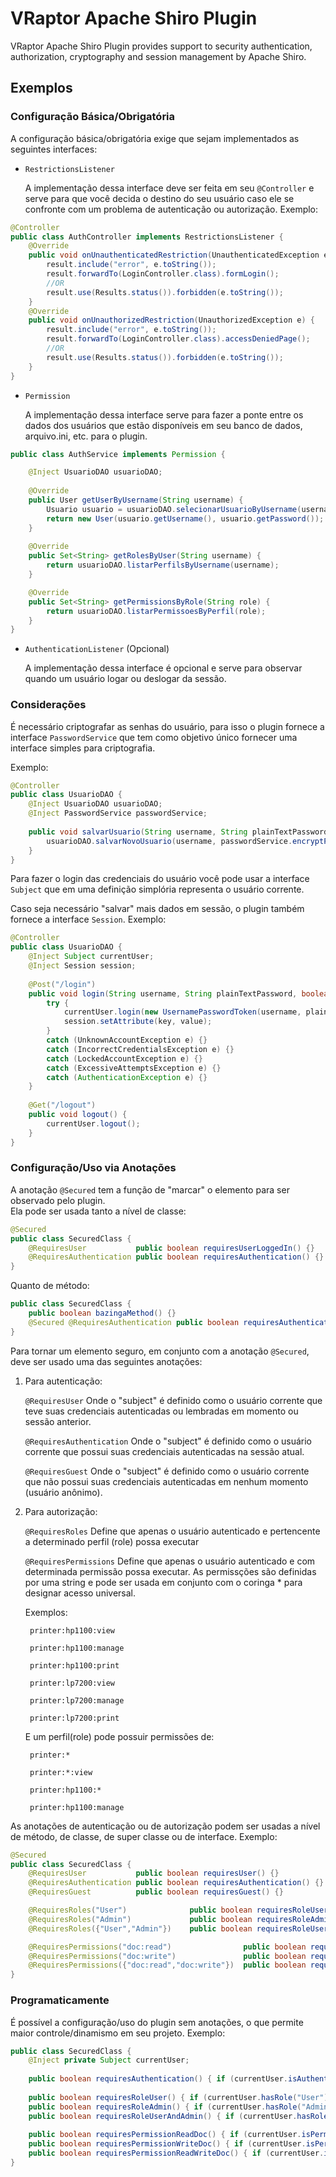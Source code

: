 # VRaptor Apache Shiro Plugin

VRaptor Apache Shiro Plugin provides support to security authentication, authorization, cryptography and session management by Apache Shiro.

## Exemplos

### Configuração Básica/Obrigatória

A configuração básica/obrigatória exige que sejam implementados as seguintes interfaces:

* <code>RestrictionsListener</code>

	A implementação dessa interface deve ser feita em seu <code>@Controller</code> e serve para que você decida o destino do seu usuário caso ele se confronte com um problema de autenticação ou autorização. Exemplo:

```java
@Controller
public class AuthController implements RestrictionsListener {
	@Override
	public void onUnauthenticatedRestriction(UnauthenticatedException e) {
		result.include("error", e.toString());
		result.forwardTo(LoginController.class).formLogin();
		//OR
		result.use(Results.status()).forbidden(e.toString());		
	}
	@Override
	public void onUnauthorizedRestriction(UnauthorizedException e) {
		result.include("error", e.toString());
		result.forwardTo(LoginController.class).accessDeniedPage();
		//OR
		result.use(Results.status()).forbidden(e.toString());		
	}
}
```
    
* <code>Permission</code>

	A implementação dessa interface serve para fazer a ponte entre os dados dos usuários que estão disponíveis em seu banco de dados, arquivo.ini, etc. para o plugin.
  
```java
public class AuthService implements Permission {

	@Inject UsuarioDAO usuarioDAO;
	
	@Override
	public User getUserByUsername(String username) {
		Usuario usuario = usuarioDAO.selecionarUsuarioByUsername(username);
		return new User(usuario.getUsername(), usuario.getPassword());
	}
 
	@Override
	public Set<String> getRolesByUser(String username) {
		return usuarioDAO.listarPerfilsByUsername(username);
	}

	@Override
	public Set<String> getPermissionsByRole(String role) {
		return usuarioDAO.listarPermissoesByPerfil(role);
	}
}
```

* <code>AuthenticationListener</code> (Opcional)

	A implementação dessa interface é opcional e serve para observar quando um usuário logar ou deslogar da sessão.

### Considerações

É necessário criptografar as senhas do usuário, para isso o plugin fornece a interface <code>PasswordService</code> que tem como objetivo único fornecer uma interface simples para criptografia.

Exemplo:

```java
@Controller
public class UsuarioDAO {
	@Inject UsuarioDAO usuarioDAO;
	@Inject PasswordService passwordService;
	
	public void salvarUsuario(String username, String plainTextPassword) {
		usuarioDAO.salvarNovoUsuario(username, passwordService.encryptPassword(plainTextPassword));
	}
}
```
 
Para fazer o login das credenciais do usuário você pode usar a interface <code>Subject</code> que em uma definição simplória representa o usuário corrente.

Caso seja necessário "salvar" mais dados em sessão, o plugin também fornece a interface <code>Session</code>.
Exemplo:

```java
@Controller
public class UsuarioDAO {
	@Inject Subject currentUser;
	@Inject Session session;
	
	@Post("/login")
	public void login(String username, String plainTextPassword, boolean remember) {
		try {
			currentUser.login(new UsernamePasswordToken(username, plainTextPassword, remember));
			session.setAttribute(key, value);
		} 
		catch (UnknownAccountException e) {} 
		catch (IncorrectCredentialsException e) {}
		catch (LockedAccountException e) {}
		catch (ExcessiveAttemptsException e) {}
		catch (AuthenticationException e) {}		
	}
	
	@Get("/logout")
	public void logout() {
		currentUser.logout();
	}
}
```

### Configuração/Uso via Anotações

A anotação <code>@Secured</code> tem a função de "marcar" o elemento para ser observado pelo plugin.  
Ela pode ser usada tanto a nível de classe:

```java
@Secured
public class SecuredClass {
	@RequiresUser			public boolean requiresUserLoggedIn() {}
	@RequiresAuthentication	public boolean requiresAuthentication() {}
}
```
  
Quanto de método:
  
```java
public class SecuredClass {
	public boolean bazingaMethod() {}
	@Secured @RequiresAuthentication public boolean requiresAuthentication() {}
}
```

Para tornar um elemento seguro, em conjunto com a anotação <code>@Secured</code>, deve ser usado uma das seguintes anotações:

1. Para autenticação:

	<code>@RequiresUser</code>
	Onde o "subject" é definido como o usuário corrente que teve suas credenciais autenticadas ou lembradas em momento ou sessão anterior. 
	
	<code>@RequiresAuthentication</code>
	Onde o "subject" é definido como o usuário corrente que possui suas credenciais autenticadas na sessão atual.
      
	<code>@RequiresGuest</code>
	Onde o "subject" é definido como o usuário corrente que não possui suas credenciais autenticadas em nenhum momento (usuário anônimo).
      
2. Para autorização:

	<code>@RequiresRoles</code>
	Define que apenas o usuário autenticado e pertencente a determinado perfil (role) possa executar 
      
	<code>@RequiresPermissions</code>
	Define que apenas o usuário autenticado e com determinada permissão possa executar. As permissções são definidas por uma string e pode ser usada em conjunto com o coringa * para designar acesso universal.
      
	Exemplos:
	
		printer:hp1100:view

		printer:hp1100:manage
		
		printer:hp1100:print
		
		printer:lp7200:view
		
		printer:lp7200:manage
		
		printer:lp7200:print
		
	E um perfil(role) pode possuir permissões de:
	
		printer:*
		
		printer:*:view
		
		printer:hp1100:*
		
		printer:hp1100:manage      

As anotações de autenticação ou de autorização podem ser usadas a nível de método, de classe, de super classe ou de interface.
Exemplo: 

```java
@Secured
public class SecuredClass {
	@RequiresUser			public boolean requiresUser() {}
	@RequiresAuthentication	public boolean requiresAuthentication() {}
	@RequiresGuest			public boolean requiresGuest() {}

	@RequiresRoles("User")				public boolean requiresRoleUser() {}
	@RequiresRoles("Admin")				public boolean requiresRoleAdmin() {}
	@RequiresRoles({"User","Admin"})	public boolean requiresRoleUserAndAdmin() {}

	@RequiresPermissions("doc:read")				public boolean requiresPermissionReadDoc() {}
	@RequiresPermissions("doc:write")				public boolean requiresPermissionWriteDoc() {}
	@RequiresPermissions({"doc:read","doc:write"})	public boolean requiresPermissionReadWriteDoc() {}
}
```

### Programaticamente

É possível a configuração/uso do plugin sem anotações, o que permite maior controle/dinamismo em seu projeto.
Exemplo:

```java
public class SecuredClass {
	@Inject private Subject currentUser;
	
	public boolean requiresAuthentication() { if (currentUser.isAuthenticated()) {...} }
        
	public boolean requiresRoleUser() { if (currentUser.hasRole("User")) {...} }
	public boolean requiresRoleAdmin() { if (currentUser.hasRole("Admin")) {...} }
	public boolean requiresRoleUserAndAdmin() { if (currentUser.hasRoles(Arrays.AsList("User", "Admin"))) {...} }
        
	public boolean requiresPermissionReadDoc() { if (currentUser.isPermitted("doc:read")) {...} }
	public boolean requiresPermissionWriteDoc() { if (currentUser.isPermitted("doc:write")) {...} }
	public boolean requiresPermissionReadWriteDoc() { if (currentUser.isPermittedAll(Arrays.AsList("doc:read", "doc:write"))) {...} }
}
```
